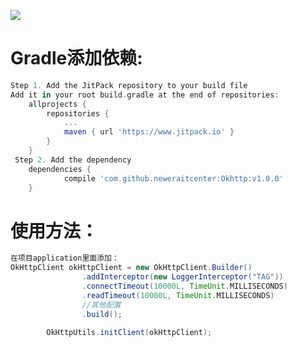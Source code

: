 [![](https://www.jitpack.io/v/neweraitcenter/Okhttp.svg)](https://www.jitpack.io/#neweraitcenter/Okhttp)

Gradle添加依赖:
======
```groovy
Step 1. Add the JitPack repository to your build file
Add it in your root build.gradle at the end of repositories:
	allprojects {
		repositories {
			...
			maven { url 'https://www.jitpack.io' }
		}
	}
 Step 2. Add the dependency
 	dependencies {
	        compile 'com.github.neweraitcenter:Okhttp:v1.0.0'
	}
```
使用方法：
=======
```groovy
在项目application里面添加：
OkHttpClient okHttpClient = new OkHttpClient.Builder()
				.addInterceptor(new LoggerInterceptor("TAG"))
				.connectTimeout(10000L, TimeUnit.MILLISECONDS)
				.readTimeout(10000L, TimeUnit.MILLISECONDS)
				//其他配置
				.build();

		OkHttpUtils.initClient(okHttpClient);
```


